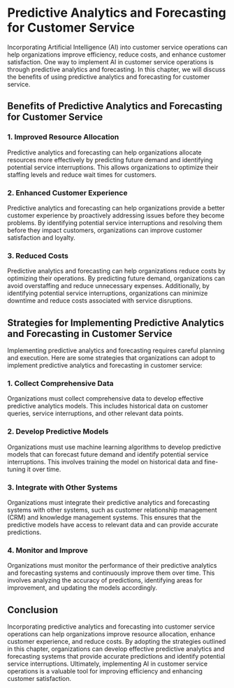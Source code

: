 Predictive Analytics and Forecasting for Customer Service
====================================================================================================================

Incorporating Artificial Intelligence (AI) into customer service operations can help organizations improve efficiency, reduce costs, and enhance customer satisfaction. One way to implement AI in customer service operations is through predictive analytics and forecasting. In this chapter, we will discuss the benefits of using predictive analytics and forecasting for customer service.

Benefits of Predictive Analytics and Forecasting for Customer Service
---------------------------------------------------------------------

### 1. Improved Resource Allocation

Predictive analytics and forecasting can help organizations allocate resources more effectively by predicting future demand and identifying potential service interruptions. This allows organizations to optimize their staffing levels and reduce wait times for customers.

### 2. Enhanced Customer Experience

Predictive analytics and forecasting can help organizations provide a better customer experience by proactively addressing issues before they become problems. By identifying potential service interruptions and resolving them before they impact customers, organizations can improve customer satisfaction and loyalty.

### 3. Reduced Costs

Predictive analytics and forecasting can help organizations reduce costs by optimizing their operations. By predicting future demand, organizations can avoid overstaffing and reduce unnecessary expenses. Additionally, by identifying potential service interruptions, organizations can minimize downtime and reduce costs associated with service disruptions.

Strategies for Implementing Predictive Analytics and Forecasting in Customer Service
------------------------------------------------------------------------------------

Implementing predictive analytics and forecasting requires careful planning and execution. Here are some strategies that organizations can adopt to implement predictive analytics and forecasting in customer service:

### 1. Collect Comprehensive Data

Organizations must collect comprehensive data to develop effective predictive analytics models. This includes historical data on customer queries, service interruptions, and other relevant data points.

### 2. Develop Predictive Models

Organizations must use machine learning algorithms to develop predictive models that can forecast future demand and identify potential service interruptions. This involves training the model on historical data and fine-tuning it over time.

### 3. Integrate with Other Systems

Organizations must integrate their predictive analytics and forecasting systems with other systems, such as customer relationship management (CRM) and knowledge management systems. This ensures that the predictive models have access to relevant data and can provide accurate predictions.

### 4. Monitor and Improve

Organizations must monitor the performance of their predictive analytics and forecasting systems and continuously improve them over time. This involves analyzing the accuracy of predictions, identifying areas for improvement, and updating the models accordingly.

Conclusion
----------

Incorporating predictive analytics and forecasting into customer service operations can help organizations improve resource allocation, enhance customer experience, and reduce costs. By adopting the strategies outlined in this chapter, organizations can develop effective predictive analytics and forecasting systems that provide accurate predictions and identify potential service interruptions. Ultimately, implementing AI in customer service operations is a valuable tool for improving efficiency and enhancing customer satisfaction.



